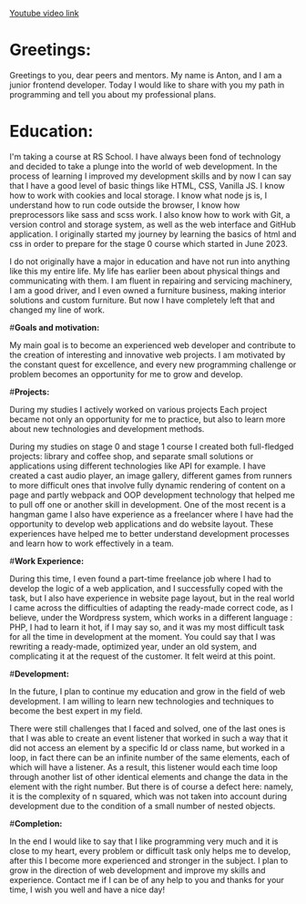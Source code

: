 [Youtube video link](https://www.youtube.com/watch?v=dNKTzK42O-Q&ab_channel=AntonDonskoy)

# **Greetings:**

Greetings to you, dear peers and mentors. My name is Anton, and I am a junior frontend developer. Today I would like to share with you my path in programming and tell you about my professional plans.

# **Education:**

I'm taking a course at RS School. I have always been fond of technology and decided to take a plunge into the world of web development. In the process of learning I improved my development skills and by now I can say that I have a good level of basic things like HTML, CSS, Vanilla JS. I know how to work with cookies and local storage. I know what node js is, I understand how to run code outside the browser, I know how preprocessors like sass and scss work. I also know how to work with Git, a version control and storage system, as well as the web interface and GitHub application. 
I originally started my journey by learning the basics of html and css in order to prepare for the stage 0 course which started in June 2023. 

I do not originally have a major in education and have not run into anything like this my entire life. My life has earlier been about physical things and communicating with them. I am fluent in repairing and servicing machinery, I am a good driver, and I even owned a furniture business, making interior solutions and custom furniture. But now I have completely left that and changed my line of work. 

#**Goals and motivation:**

My main goal is to become an experienced web developer and contribute to the creation of interesting and innovative web projects. I am motivated by the constant quest for excellence, and every new programming challenge or problem becomes an opportunity for me to grow and develop.

#**Projects:**

During my studies I actively worked on various projects Each project became not only an opportunity for me to practice, but also to learn more about new technologies and development methods.

During my studies on stage 0 and stage 1 course I created both full-fledged projects: library and coffee shop, and separate small solutions or applications using different technologies like API for example. I have created a cast audio player, an image gallery, different games from runners to more difficult ones that involve fully dynamic rendering of content on a page and partly webpack and OOP development technology that helped me to pull off one or another skill in development. 
One of the most recent is a hangman game
I also have experience as a freelancer where I have had the opportunity to develop web applications and do website layout. These experiences have helped me to better understand development processes and learn how to work effectively in a team.

#**Work Experience:**

During this time, I even found a part-time freelance job where I had to develop the logic of a web application, and I successfully coped with the task, but I also have experience in website page layout, but in the real world I came across the difficulties of adapting the ready-made correct code, as I believe, under the Wordpress system, which works in a different language : PHP, I had to learn it hot, if I may say so, and it was my most difficult task for all the time in development at the moment. You could say that I was rewriting a ready-made, optimized year, under an old system, and complicating it at the request of the customer. It felt weird at this point. 

#**Development:**

In the future, I plan to continue my education and grow in the field of web development. I am willing to learn new technologies and techniques to become the best expert in my field.

There were still challenges that I faced and solved, one of the last ones is that I was able to create an event listener that worked in such a way that it did not access an element by a specific Id or class name, but worked in a loop, in fact there can be an infinite number of the same elements, each of which will have a listener. As a result, this listener would each time loop through another list of other identical elements and change the data in the element with the right number.
But there is of course a defect here: namely, it is the complexity of n squared, which was not taken into account during development due to the condition of a small number of nested objects.

#**Completion:**

In the end I would like to say that I like programming very much and it is close to my heart, every problem or difficult task only helps me to develop, after this I become more experienced and stronger in the subject. I plan to grow in the direction of web development and improve my skills and experience. Contact me if I can be of any help to you 
and thanks for your time, I wish you well and have a nice day!
